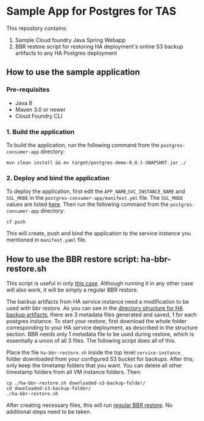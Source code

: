 # Sample App for Postgres for TAS

This repostory contains:

1. Sample Cloud foundry Java Spring Webapp
2. BBR restore script for restoring HA deployment's online S3 backup artifacts to any HA Postgres deployment


## How to use the sample application

### Pre-requisites

* Java 8
* Maven 3.0 or newer
* Cloud Foundry CLI

### 1. Build the application

To build the application, run the following command from the `postgres-consumer-app` directory:

```
mvn clean install && mv target/postgres-demo-0.0.1-SNAPSHOT.jar ./
```

### 2. Deploy and bind the application

To deploy the application, first edit the `APP_NAME`,`SVC_INSTANCE_NAME` and `SSL_MODE` in the `postgres-consumer-app/manifest.yml` file.
The `SSL_MODE` values are listed [here](https://www.postgresql.org/docs/8.4/libpq-connect.html#LIBPQ-CONNECT-SSLMODE).
Then run the following command from the `postgres-consumer-app` directory:
```
cf push
```
This will create, push and bind the application to the service instance you mentioned in `manifest.yaml` file.


## How to use the BBR restore script: ha-bbr-restore.sh

This script is useful in only [this case](https://docs.vmware.com/en/VMware-Postgres-for-VMware-Tanzu-Application-Service/1.0/postgres/backup-restore.html#restoring-from-s3-backup-artifacts-3). Although running it in any other case will also work, it will be simply a regular BBR restore.

The backup artifacts from HA service instance need a modification to be used with bbr restore. As you can see in the [directory structure for HA backup artifacts](https://docs.vmware.com/en/VMware-Postgres-for-VMware-Tanzu-Application-Service/1.0/postgres/backup-restore.html#structure-of-s3-backup-artifacts-2), there are 3 metadata files generated and saved, 1 for each postgres instance. To start your restore, first download the whole folder corresponding to your HA service deployment, as described in the structure section. BBR needs only 1 metadata file to be used during restore, which is essentially a union of all 3 files. The following script does all of this. 

Place the file `ha-bbr-restore.sh` inside the top level `service-instance_` folder downloaded from your configured S3 bucket for backups. After this, only keep the timetamp folders that you want. You can delete all other timestamp folders from all VM instance folders. Then:

```
cp ./ha-bbr-restore.sh downloaded-s3-backup-folder/
cd downloaded-s3-backup-folder/
./ha-bbr-restore.sh
```

After creating necessary files, this will run [regular BBR restore](https://docs.cloudfoundry.org/bbr/index.html#workflow-restore).
No additional steps need to be taken.
